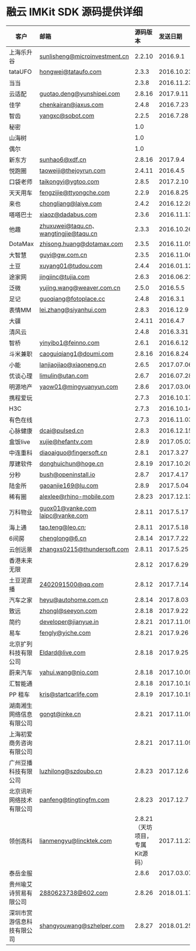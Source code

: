 # 融云 IMKit SDK 源码提供详细

客户      |邮箱        |源码版本       |发送日期       |备注
---------|:----------|:------------|:------------|:--------
上海乐升谷 |sunlisheng@microinvestment.cn  |2.2.10   |2016.9.1|iOS、Android
tataUFO  |hongwei@tataufo.com  |2.3.3  |2016.10.23   |iOS、Android
当当     |        |2.3.8  |2016.11.23   |iOS、Android
云适配   |guotao.deng@yunshipei.com   |2.8.16  |2017.9.11   |iOS、Android
佳学     |chenkairan@jaxus.com    |2.4.8  |2016.7.23   |iOS、Android
智齿     |yangxc@sobot.com     |2.2.5  |2016.7.28   |iOS、Android
秘密     |              |1.0  |  |iOS、Android
山海树    |              |1.0  |  |iOS、Android
偶尔     |              |1.0  |  |iOS、Android
新东方     |sunhao6@xdf.cn   |2.8.16    |2017.9.4  |iOS、Android
悦跑圈     |taoweiji@thejoyrun.com   |2.4.11  |2016.4.5  |iOS、Android
口袋老师   |taikongyi@ygtoo.com   |2.8.5  |2017.2.10  |iOS、Android
天天用车   |fengzijie@ttyongche.com  |2.2.9  |2016.8.25  |iOS、Android
来也   |chongliang@laiye.com  |2.4.2  |2016.12.28  |iOS、Android
嗒嗒巴士   |xiaoz@dadabus.com  |2.3.6  |2016.11.13  |iOS、Android
他趣	   |zhuxuwei@taqu.cn、wangtingjie@taqu.cn |2.3.3 |2016.10.26 |iOS、AndroidDotaMax	   |zhisong.huang@dotamax.com |2.3.5	   |2016.11.05 |iOS、Android大智慧	   |guyi@gw.com.cn |2.3.5	   |2016.11.06 |Android_Tiny_SDK土豆	    |xuyang01@tudou.com	|2.4.4	|2016.01.12	|iOS、Android途家网	|jingjinc@tujia.com	|2.6.3	|2016.06.21	|iOS、Android泛微		|yujing.wang@weaver.com.cn |2.5.0		|2016.5.5 |iOS、Android足记			|guoqiang@fotoplace.cc |2.4.8 |2016.3.1 |iOS、Android表情MM    |lei.zhang@siyanhui.com |2.8.3 |2016.12.9 |iOS、Android大疆			|	|2.4.11 |2016.4.7			|iOS、Android清风云   |    |2.4.8			|2016.3.31   |iOS、Android智桥			|yinyibo1@feinno.com |2.6.1 |2016.6.12 |iOS、Android斗米兼职 |caoguiqiang1@doumi.com |2.8.16 |2016.8.24 |iOS小能 |lanjiaojiao@xiaoneng.cn |2.6.5 |2017.07.06 |iOS、Android优谈心理 |limulin@utan.com |2.6.7 |2016.07.28 |iOS、Android明源地产 |yaow01@mingyuanyun.com |2.8.6 |2017.03.06 |Android携程爱玩 |   |2.7.3    |2016.10.17 |iOS、AndroidH3C     |   |2.7.3			|2016.10.14			|iOS、Android有色在线  |   |2.7.3			|2016.11.03			|iOS、Android心脉健康   |dcai@pulsed.cn   |2.8.3    |2016.12.15  |iOS、Android盒饭live  |xujie@hefantv.com |2.8.9    |2017.05.02 |iOS、Android中连重科   |diaoaiguo@fingersoft.cn  |2.8.1 |2017.3.27 |iOS、Android厚建软件 |donghuichun@hoge.cn |2.8.19 |2017.10.20 |iOS、Android分秒 |bush@openinstall.io |2.8.7  |2017.4.17     |iOS、Android陆金所   |gaoanjie169@lu.com   |2.8.9   |2017.5.04  |iOS、Android稀有圈			|alexlee@rhino-mobile.com			|2.8.23			|2017.12.13			|iOS、Android万科物业 |guox01@vanke.com laipc@vanke.com |2.8.11 |2017.5.17 |iOS、Android、输入框源码海上通   |tao.teng@leo.cn; |2.8.11     |2017.5.18 |iOS、Android6间房    |chenglong@6.cn   |2.8.14     |2017.7.22 |iOS、Android云创远景  |zhangxs0215@thundersoft.com  |2.8.11   |2017.5.25  |iOS、Android香港未来无限  | |2.8.12 |2017.6.29      |iOS、Android土豆泥直播 |2402091500@qq.com |2.8.12 |2017.7.14  |iOS、Android汽车之家   |heyu@autohome.com.cn  |2.8.14  |2017.8.03 |iOS、Android致远      |zhongl@seeyon.com     |2.8.18   |2017.9.22 |iOS、Android简约	      |developer@jianyue.in  |2.8.21   |2017.11.09 |iOS、Android易车		|fengly@yiche.com		|2.8.21		|2017.9.26 |iOS、Android北京扩列科技有限公司  |Eldard@live.com |2.8.18  |2017.9.25 |iOS、Android蔚来汽车		|yahui.wang@nio.com	|2.8.18 |2017.10.09 |iOS、Android汇智能通    |	|2.8.18		|2017.10.10		|iOS、AndroidPP 租车    |kris@startcarlife.com |2.8.19 |2017.10.19 |iOS、Android湖南湘生网络信息有限公司 |gongt@inke.cn  |2.8.21 |2017.11.09 |iOS、Android上海初爱商务咨询有限公司 |		|2.8.21   |2017.11.09   |iOS、Android广州豆播科技有限公司     |luzhilong@szdoubo.cn |2.8.23 |2017.12.6 |iOS、Android北京讯听网络技术有限公司 |panfeng@tingtingfm.com |2.8.23 |2017.12.7 |iOS、Android领创高科		|lianmengyu@lincktek.com |2.8.21（天坊项目，专属Kit源码）		|2017.11.23	| iOS、Android	泰岳金服		|		|2.8.6		|2017.03.07		|iOS、Android
贵州瑜艾诗贸易有限公司		|2880623738@602.com		|2.8.26		|2018.01.17		|iOS、Android深圳市赏游信息科技有限公司		|shangyouwang@szhelper.com	|2.8.27		|2018.01.25		|iOS、Android